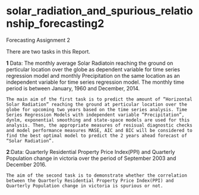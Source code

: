 # solar_radiation_and_spurious_relationship_forecasting2
Forecasting Assignment 2

There are two tasks in this Report.

**1** Data: The monthly average Solar Radiatoin reaching the ground on perticular location over the globe as dependent variable for time series regression model and monthly Precipitation on the same location as an independent variable for time series regression model. The monthly time period is between January, 1960 and December, 2014.
 
    The main aim of the first task is to predict the amount of “Horizontal Solar Radiation” reaching the ground at perticular location over the globe for upcoming two years based on the time series analysis. Time Series Regression Models with independent variable “Precipitation”, dynlm, exponential smoothing and state-space models are used for this analysis. Then, the appropriate measures of resisual diagnostic checks and model performance measures MASE, AIC and BIC will be considered to find the best optimal model to predict the 2 years ahead forecast of “Solar Radiation”.

**2**:Data: Quarterly Residential Property Price Index(PPI) and Quarterly Population change in victoria over the period of September 2003 and December 2016.

    The aim of the second task is to demonstrate whether the correlation between the Quarterly Residential Property Price Index(PPI) and Quarterly Population change in victoria is spurious or not.
